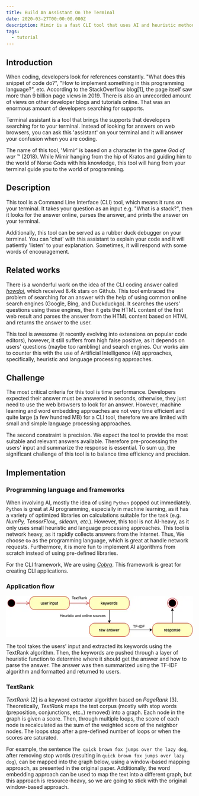 ```yaml
---
title: Build An Assistant On The Terminal
date: 2020-03-27T00:00:00.000Z
description: Mimir is a fast CLI tool that uses AI and heuristic methods to provide precise programming answers and debugging help directly in your terminal without browsing the web.
tags:
  - tutorial
---
```


## Introduction

When coding, developers look for references constantly. "What does this snippet of code do?", "How to implement something in this programming language?", etc. According to the StackOverflow blog[1], the page itself saw more than 9 billion page views in 2019. There is also an unrecorded amount of views on other developer blogs and tutorials online. That was an enormous amount of developers searching for supports.

Terminal assistant is a tool that brings the supports that developers searching for to your terminal. Instead of looking for answers on web browsers, you can ask this 'assistant' on your terminal and it will answer your confusion when you are coding.

The name of this tool, 'Mimir' is based on a character in the game *God of war* ™ (2018). While Mimir hanging from the hip of Kratos and guiding him to the world of Norse Gods with his knowledge, this tool will hang from your terminal guide you to the world of programming.

## Description

This tool is a Command Line Interface (CLI) tool, which means it runs on your terminal. It takes your question as an input e.g. "What is a stack?", then it looks for the answer online, parses the answer, and prints the answer on your terminal.

Additionally, this tool can be served as a rubber duck debugger on your terminal. You can 'chat' with this assistant to explain your code and it will patiently 'listen' to your explanation. Sometimes, it will respond with some words of encouragement.

## Related works

There is a wonderful work on the idea of the CLI coding answer called *[howdoi](https://github.com/gleitz/howdoi)*, which received 8.4k stars on Github. This tool embraced the problem of searching for an answer with the help of using common online search engines (Google, Bing, and Duckduckgo). It searches the users' questions using these engines, then it gets the HTML content of the first web result and parses the answer from the HTML content based on HTML and returns the answer to the user.

This tool is awesome (it recently evolving into extensions on popular code editors), however, it still suffers from high false positive, as it depends on users' questions (maybe too rambling) and search engines. Our works aim to counter this with the use of Artificial Intelligence (AI) approaches, specifically, heuristic and language processing approaches.

## Challenge

The most critical criteria for this tool is time performance. Developers expected their answer must be answered in seconds, otherwise, they just need to use the web browsers to look for an answer. However, machine learning and word embedding approaches are not very time efficient and quite large (a few hundred MB) for a CLI tool, therefore we are limited with small and simple language processing approaches.

The second constraint is precision. We expect the tool to provide the most suitable and relevant answers available. Therefore pre-processing the users' input and summarize the response is essential. To sum up, the significant challenge of this tool is to balance time efficiency and precision.

## Implementation

### Programming language and frameworks

When involving AI, mostly the idea of using `Python` popped out immediately. `Python` is great at AI programming, especially in machine learning, as it has a variety of optimized libraries on calculations suitable for the task (e.g. *NumPy, TensorFlow,, sklearn, etc.*). However, this tool is not AI-heavy, as it only uses small heuristic and language processing approaches. This tool is network heavy, as it rapidly collects answers from the Internet. Thus, We choose `Go` as the programming language, which is great at handle network requests. Furthermore, it is more fun to implement AI algorithms from scratch instead of using pre-defined libraries.

For the CLI framework, We are using *[Cobra](https://github.com/spf13/cobra)*. This framework is great for creating CLI applications.

### Application flow

![](assets/build-an-assistant-on-the-terminal_898d0616614b4483301cd1793967a1ef_md5.webp)

The tool takes the users' input and extracted its keywords using the TextRank algorithm. Then, the keywords are pushed through a layer of heuristic function to determine where it should get the answer and how to parse the answer. The answer was then summarized using the TF-IDF algorithm and formatted and returned to users.

### TextRank

*TextRank* [2] is a keyword extractor algorithm based on *PageRank* [3]. Theoretically, *TextRank* maps the text corpus (mostly with stop words (preposition, conjunctions, etc..) removed) into a graph. Each node in the graph is given a score. Then, through multiple loops, the score of each node is recalculated as the sum of the weighted score of the neighbor nodes. The loops stop after a pre-defined number of loops or when the scores are saturated.

For example, the sentence `The quick brown fox jumps over the lazy dog`, after removing stop words (resulting in `quick brown fox jumps over lazy dog`), can be mapped into the graph below, using a window-based mapping approach, as presented in the original paper. Additionally, the word embedding approach can be used to map the text into a different graph, but this approach is resource-heavy, so we are going to stick with the original window-based approach.

